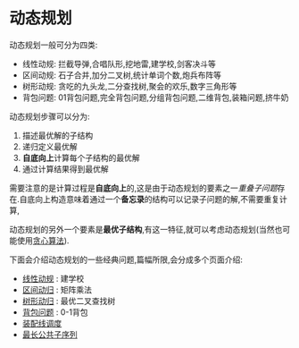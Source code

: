 # 动态规划

动态规划一般可分为四类:

* 线性动规: 拦截导弹,合唱队形,挖地雷,建学校,剑客决斗等
* 区间动规: 石子合并,加分二叉树,统计单词个数,炮兵布阵等
* 树形动规: 贪吃的九头龙,二分查找树,聚会的欢乐,数字三角形等
* 背包问题: 01背包问题,完全背包问题,分组背包问题,二维背包,装箱问题,挤牛奶

动态规划步骤可以分为:

1. 描述最优解的子结构
2. 递归定义最优解
3. **自底向上**计算每个子结构的最优解
4. 通过计算结果得到最优解

需要注意的是计算过程是**自底向上**的,这是由于动态规划的要素之一*重叠子问题*存在.自底向上构造意味着通过一个**备忘录**的结构可以记录子问题的解,不需要重复计算,

动态规划的另外一个要素是**最优子结构**,有这一特征,就可以考虑动态规划(当然也可能使用[贪心算法](./greedy.md)).

下面会介绍动态规划的一些经典问题,篇幅所限,会分成多个页面介绍:

* [线性动规](./dynamic-programing/line.md) : 建学校
* [区间动归](./dynamic-programing/region.md) : 矩阵乘法
* [树形动归](./dynamic-programing/tree.md) : 最优二叉查找树
* [背包问题](./dynamic-programing/knapsack.md) : 0-1背包
* [装配线调度](./dynamic-programing/dispatch.md)
* [最长公共子序列](./dynamic-programing/lcs.md)
